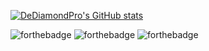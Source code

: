 [![DeDiamondPro's GitHub stats](https://github-readme-stats.vercel.app/api?username=DeDiamondPro&show_icons=true&theme=react&count_private=true&hide_border=true)](https://github.com/dediamondpro)

![forthebadge](https://forthebadge.com/images/badges/0-percent-optimized.svg)
![forthebadge](https://forthebadge.com/images/badges/not-a-bug-a-feature.svg)
![forthebadge](https://forthebadge.com/images/badges/works-on-my-machine.svg)
